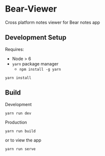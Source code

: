 # Bear-Viewer

Cross platform notes viewer for Bear notes app

## Development Setup

Requires:

- Node > 6
- `yarn` package manager
    - `npm install -g yarn`

```
yarn install
```


## Build

Development

```
yarn run dev
```

Production

```
yarn run build
```

or to view the app

```
yarn run serve
```